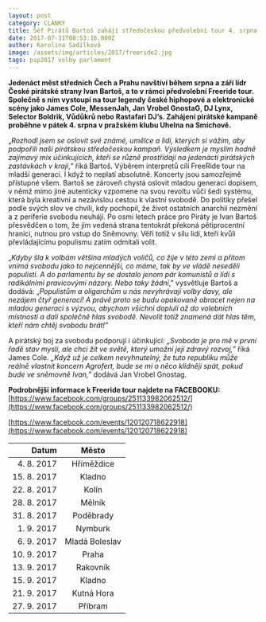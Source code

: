 ```yaml
---
layout: post
category: CLANKY
title: Šéf Pirátů Bartoš zahájí středočeskou předvolební tour 4. srpna
date: 2017-07-31T08:53:16.000Z
author: Karolina Sadílková
image: /assets/img/articles/2017/freeride2.jpg
tags: psp2017 volby parlament
---
```


**Jedenáct měst středních Čech a Prahu navštíví během srpna a září lídr České pirátské strany Ivan Bartoš, a to v rámci předvolební Freeride tour. Společně s ním vystoupí na tour legendy české hiphopové a elektronické scény jako James Cole, MessenJah, Jan Vrobel GnostaG, DJ Lynx, Selector Boldrik, Vůdůkrů nebo Rastafari DJ’s. Zahájení pirátské kampaně proběhne v pátek 4. srpna v pražském klubu Uhelna na Smíchově.**

„*Rozhodl jsem se oslovit své známé, umělce a lidi, kterých si vážím, aby podpořili naši pirátskou středočeskou kampaň. Výsledkem je myslím hodně zajímavý mix účinkujících, kteří se různě prostřídají na jedenácti pirátských zastávkách v kraji*,“ říká Bartoš. Výběrem interpretů cílí FreeRide tour na mladší generaci. I když to neplatí absolutně. Koncerty jsou samozřejmě přístupné všem. Bartoš se zároveň chystá oslovit mladou generaci dopisem, v němž mimo jiné autenticky vzpomene na svou revoltu vůči šedi systému, která byla kreativní a nezávislou cestou k vlastní svobodě. Do politiky přešel podle svých slov ve chvíli, kdy pochopil, že život ostatních anarchií nezmění a z periferie svobodu neuhájí. Po osmi letech práce pro Piráty je Ivan Bartoš přesvědčen o tom, že jím vedená strana tentokrát překoná pětiprocentní hranici, nutnou pro vstup do Sněmovny. Věří totiž v sílu lidí, kteří kvůli převládajícímu populismu zatím odmítali volit.

„*Kdyby šla k volbám většina mladých voličů, co žije v této zemi a přitom vnímá svobodu jako to nejcennější, co máme, tak by ve vládě neseděli populisti. A do parlamentu by se dostalo jenom pár komunistů a lidí s radikálními pravicovými názory. Nebo taky žádní*,” vysvětluje Bartoš a dodává: „*Populistům a oligarchům u nás nevyhrávají volby davy, ale nezájem čtyř generací! A právě proto se budu opakovaně obracet nejen na mladou generaci s výzvou, abychom všichni dopluli až do volebních místností a dali společně hlas svobodě. Nevolit totiž znamená dát hlas těm, kteří nám chtěj svobodu brát!”*

A pirátský boj za svobodu podporují i účinkující: *„Svoboda je pro mě v první řadě stav mysli, ale chci žít ve světě, který umožní její zdravý rozvoj,”* říká James Cole. *„Když už je celkem nevyhnutelný, že tuto republiku může reálně vlastnit koncern Agrofert, bude se mi o něco klidněji spát, pokud bude ve sněmovně Ivan,”* dodává Jan Vrobel Gnostag.

**Podrobnější informace k Freeride tour najdete na FACEBOOKU:**
[https://www.facebook.com/groups/251133982062512/](https://www.facebook.com/groups/251133982062512/)

[https://www.facebook.com/events/120120718622918](https://www.facebook.com/events/120120718622918)

| **Datum**   | **Město** |
|------------:|:---------:|
|  4. 8. 2017 | Hříměždice |
| 15. 8. 2017 | Kladno |
| 22. 8. 2017 | Kolín |
| 28. 8. 2017 | Mělník |
| 31. 8. 2017 | Poděbrady |
|  1. 9. 2017 | Nymburk |
|  6. 9. 2017 | Mladá Boleslav |
| 10. 9. 2017 | Praha |
| 13. 9. 2017 | Rakovník |
| 15. 9. 2017 | Kladno |
| 21. 9. 2017 | Kutná Hora |
| 27. 9. 2017 | Příbram |


